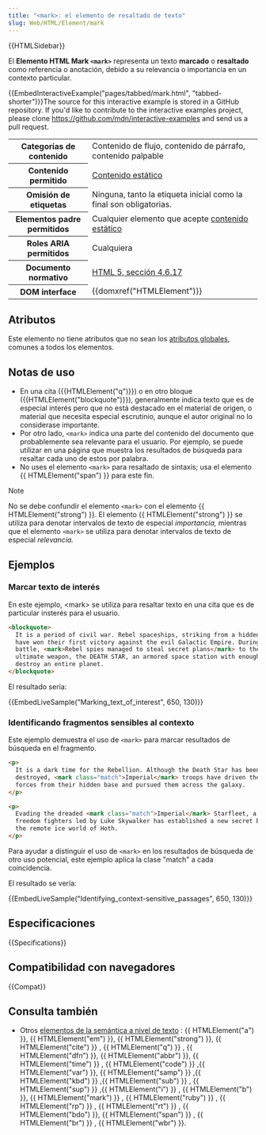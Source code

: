 ```yaml
---
title: "<mark>: el elemento de resaltado de texto"
slug: Web/HTML/Element/mark
---
```


{{HTMLSidebar}}

El **Elemento HTML Mark `<mark>`** representa un texto **marcado** o **resaltado** como referencia o anotación, debido a su relevancia o importancia en un contexto particular.

{{EmbedInteractiveExample("pages/tabbed/mark.html", "tabbed-shorter")}}The source for this interactive example is stored in a GitHub repository. If you'd like to contribute to the interactive examples project, please clone <https://github.com/mdn/interactive-examples> and send us a pull request.

<table class="properties">
  <tbody>
    <tr>
      <th scope="row">Categorías de contenido</th>
      <td>Contenido de flujo, contenido de párrafo, contenido palpable</td>
    </tr>
    <tr>
      <th>Contenido permitido</th>
      <td>
        <a
          href="/en/Dom/Content_categories#Phrasing_content"
          title="en/Dom/Content categories#Phrasing content"
          >Contenido estático</a
        >
      </td>
    </tr>
    <tr>
      <th>Omisión de etiquetas</th>
      <td>Ninguna, tanto la etiqueta inicial como la final son obligatorias.</td>
    </tr>
    <tr>
      <th>Elementos padre permitidos</th>
      <td>
        Cualquier elemento que acepte
        <a
          href="/en/Dom/Content_categories#Phrasing_content"
          title="en/Dom/Content categories#Phrasing content"
          >contenido estático</a
        >
      </td>
    </tr>
    <tr>
      <th>Roles ARIA permitidos</th>
      <td>Cualquiera</td>
    </tr>
    <tr>
      <th>Documento normativo</th>
      <td>
        <a
          class="external"
          href="http://www.google.com/url?q=http%3A%2F%2Fwww.whatwg.org%2Fspecs%2Fweb-apps%2Fcurrent-work%2Fmultipage%2Ftext-level-semantics.html%23the-mark-element&#x26;sa=D&#x26;sntz=1&#x26;usg=AFQjCNFWrrJ-Y17m5GxNva7WqE-i6zuWcA"
          rel="external nofollow"
          >HTML 5, sección 4.6.17</a
        >
      </td>
    </tr>
    <tr>
      <th>DOM interface</th>
      <td>{{domxref("HTMLElement")}}</td>
    </tr>
  </tbody>
</table>

## Atributos

Este elemento no tiene atributos que no sean los [atributos globales](/es/docs/Web/HTML/Global_attributes), comunes a todos los elementos.

## Notas de uso

- En una cita ({{HTMLElement("q")}}) o en otro bloque ({{HTMLElement("blockquote")}}), generalmente indica texto que es de especial interés pero que no está destacado en el material de origen, o material que necesita especial escrutinio, aunque el autor original no lo considerase importante.
- Por otro lado, `<mark>` indica una parte del contenido del documento que probablemente sea relevante para el usuario. Por ejemplo, se puede utilizar en una página que muestra los resultados de búsqueda para resaltar cada uno de estos por palabra.
- No uses el elemento `<mark>` para resaltado de sintaxis; usa el elemento {{ HTMLElement("span") }} para este fin.

> [!NOTE]
> No se debe confundir el elemento `<mark>` con el elemento {{ HTMLElement("strong") }}. El elemento {{ HTMLElement("strong") }} se utiliza para denotar intervalos de texto de especial _importancia,_ mientras que el elemento `<mark>` se utiliza para denotar intervalos de texto de especial _relevancia._

## Ejemplos

### Marcar texto de interés

En este ejemplo, \<mark> se utiliza para resaltar texto en una cita que es de particular insterés para el usuario.

```html
<blockquote>
  It is a period of civil war. Rebel spaceships, striking from a hidden base,
  have won their first victory against the evil Galactic Empire. During the
  battle, <mark>Rebel spies managed to steal secret plans</mark> to the Empire’s
  ultimate weapon, the DEATH STAR, an armored space station with enough power to
  destroy an entire planet.
</blockquote>
```

El resultado sería:

{{EmbedLiveSample("Marking_text_of_interest", 650, 130)}}

### Identificando fragmentos sensibles al contexto

Este ejemplo demuestra el uso de `<mark>` para marcar resultados de búsqueda en el fragmento.

```html
<p>
  It is a dark time for the Rebellion. Although the Death Star has been
  destroyed, <mark class="match">Imperial</mark> troops have driven the Rebel
  forces from their hidden base and pursued them across the galaxy.
</p>

<p>
  Evading the dreaded <mark class="match">Imperial</mark> Starfleet, a group of
  freedom fighters led by Luke Skywalker has established a new secret base on
  the remote ice world of Hoth.
</p>
```

Para ayudar a distinguir el uso de `<mark>` en los resultados de búsqueda de otro uso potencial, este ejemplo aplica la clase "match" a cada coincidencia.

El resultado se vería:

{{EmbedLiveSample("Identifying_context-sensitive_passages", 650, 130)}}

## Especificaciones

{{Specifications}}

## Compatibilidad con navegadores

{{Compat}}

## Consulta también

- Otros [elementos de la semántica a nivel de texto](/en-US/HTML/Text-level_semantics_elements) : {{ HTMLElement("a") }}, {{ HTMLElement("em") }}, {{ HTMLElement("strong") }}, {{ HTMLElement("cite") }} , {{ HTMLElement("q") }} , {{ HTMLElement("dfn") }}, {{ HTMLElement("abbr") }}, {{ HTMLElement("time") }} , {{ HTMLElement("code") }} ,{{ HTMLElement("var") }}, {{ HTMLElement("samp") }} ,{{ HTMLElement("kbd") }} ,{{ HTMLElement("sub") }} , {{ HTMLElement("sup") }} ,{{ HTMLElement("i") }} , {{ HTMLElement("b") }}, {{ HTMLElement("mark") }} , {{ HTMLElement("ruby") }} , {{ HTMLElement("rp") }} , {{ HTMLElement("rt") }} , {{ HTMLElement("bdo") }}, {{ HTMLElement("span") }} , {{ HTMLElement("br") }} , {{ HTMLElement("wbr") }}.
